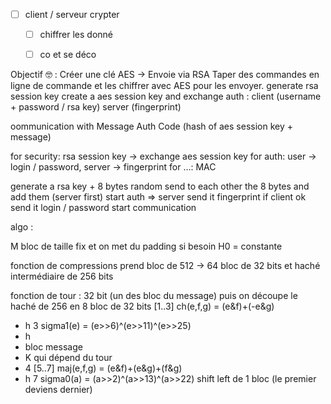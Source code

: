- [ ] client / serveur crypter
  - [ ] chiffrer les donné
  - [ ] co et se déco


Objectif :nerd_face: :
	Créer une clé AES -> Envoie via RSA
	Taper des commandes en ligne de commande et les chiffrer avec AES pour les envoyer.
generate rsa session key
create a aes session key and exchange
auth : client (username + password / rsa key) server (fingerprint)

oommunication with Message Auth Code (hash of aes session key + message)


for security: rsa session key -> exchange aes session key
for auth: user -> login / password, server -> fingerprint
for ...: MAC

generate a rsa key + 8 bytes random
send to each other the 8 bytes and add them (server first)
start auth => server send it fingerprint if client ok send it login / password
start communication


algo :

M bloc de taille fix et on met du padding si besoin
H0 = constante

fonction de compressions prend bloc de 512 -> 64 bloc de 32 bits et haché intermédiaire de 256 bits

fonction de tour :
32 bit (un des bloc du message) puis on découpe le haché de 256 en 8 bloc de 32 bits
[1..3] ch(e,f,g) = (e&f)+(-e&g)
+ h
3 sigma1(e) = (e>>6)^(e>>11)^(e>>25)
+ h
+ bloc message
+ K qui dépend du tour
+ 4
[5..7] maj(e,f,g) = (e&f)+(e&g)+(f&g)
+ h
7 sigma0(a) = (a>>2)^(a>>13)^(a>>22)
shift left de 1 bloc (le premier deviens dernier)
